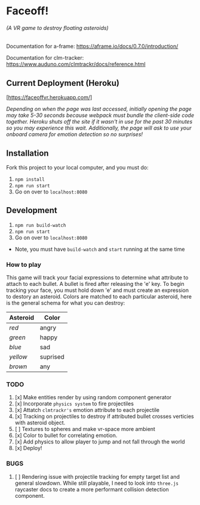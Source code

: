 # Faceoff!
###### (A VR game to destroy floating asteroids)
Documentation for a-frame: https://aframe.io/docs/0.7.0/introduction/

Documentation for clm-tracker: https://www.auduno.com/clmtrackr/docs/reference.html

## Current Deployment (Heroku)
[https://faceoffvr.herokuapp.com/]

*Depending on when the page was last accessed, initially opening the page may take 5-30 seconds because webpack must bundle the client-side code together. Heroku shuts off the site if it wasn't in use for the past 30 minutes so you may experience this wait. Additionally, the page will ask to use your onboard camera for emotion detection so no surprises!*

## Installation
Fork this project to your local computer, and you must do: 
1. `npm install`
2. `npm run start`
3. Go on over to `localhost:8080`

## Development
1. `npm run build-watch`
2. `npm run start`
3. Go on over to `localhost:8080`
* Note, you must have `build-watch` and `start` running at the same time

### How to play
This game will track your facial expressions to determine what attribute to attach to each bullet. 
A bullet is fired after releasing the 'e' key. To begin tracking your face, you must hold down 'e'
and must create an expression to destory an asteroid. Colors are matched to each particular asteroid, 
here is the general schema for what you can destroy: 

| Asteroid | Color | 
| -------- | ------ | 
|  *red*   | angry  | 
|  *green* | happy  | 
|  *blue*  |  sad   | 
|  *yellow* | suprised |
|  *brown* |   any  |

### TODO
1. [x] Make entities render by using random component generator
2. [x] Incorporate `physics system` to fire projectiles
3. [x] Attatch `clmtrackr's` emotion attribute to each projectile
4. [x] Tracking on projectiles to destroy if attributed bullet crosses verticies with asteroid object.
5. [ ] Textures to spheres and make vr-space more ambient
6. [x] Color to bullet for correlating emotion.
7. [x] Add physics to allow player to jump and not fall through the world
8. [x] Deploy! 

### BUGS
1. [ ] Rendering issue with projectile tracking for empty target list and general slowdown.
    While still playable, I need to look into `three.js` raycaster docs to create a more performant collision detection component.






